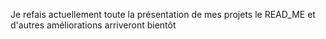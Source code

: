 Je refais actuellement toute la présentation de mes projets le READ_ME et d'autres améliorations arriveront bientôt
